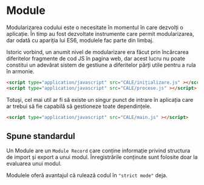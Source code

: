 # Module

Modularizarea codului este o necesitate în momentul în care dezvolți o aplicație. În timp au fost dezvoltate instrumente care permit modularizarea, dar odată cu apariția lui ES6, modulele fac parte din limbaj.

Istoric vorbind, un anumit nivel de modularizare era făcut prin încărcarea diferitelor fragmente de cod JS în pagina web, dar acest lucru nu poate constitui un adevărat sistem de gestiune a diferitelor părți utile pentru a rula în armonie.

```html
<script type="application/javascript" src="CALE/inițializare.js" ></script>
<script type="application/javascript" src="CALE/procese.js" ></script>
```

Totuși, cel mai util ar fi să existe un singur punct de intrare în aplicația care ar trebui să fie capabilă să gestioneze toate dependințele.

```html
<script type="application/javascript" src="CALE/main.js" ></script>
```

## Spune standardul

Un Module are un `Module Record` care conține informație privind structura de import și export a unui modul. Înregistrările conținute sunt folosite doar la evaluarea unui modul.

Modulele oferă avantajul că rulează codul în `"strict mode"` deja.

